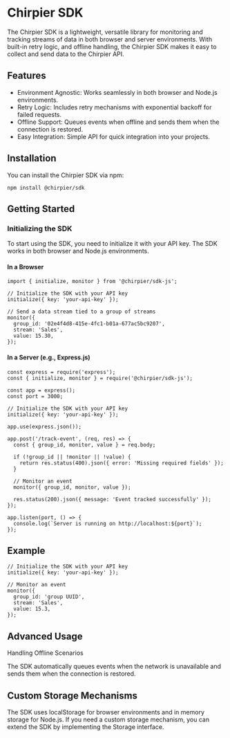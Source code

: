 # Chirpier SDK

The Chirpier SDK is a lightweight, versatile library for monitoring and tracking streams of data in both browser and server environments. With built-in retry logic, and offline handling, the Chirpier SDK makes it easy to collect and send data to the Chirpier API.

## Features

- Environment Agnostic: Works seamlessly in both browser and Node.js environments.
- Retry Logic: Includes retry mechanisms with exponential backoff for failed requests.
- Offline Support: Queues events when offline and sends them when the connection is restored.
- Easy Integration: Simple API for quick integration into your projects.

## Installation

You can install the Chirpier SDK via npm:
```
npm install @chirpier/sdk
```

## Getting Started

### Initializing the SDK

To start using the SDK, you need to initialize it with your API key. The SDK works in both browser and Node.js environments.

#### In a Browser
```
import { initialize, monitor } from '@chirpier/sdk-js';

// Initialize the SDK with your API key
initialize({ key: 'your-api-key' });

// Send a data stream tied to a group of streams
monitor({
  group_id: '02e4f4d8-415e-4fc1-b01a-677ac5bc9207',
  stream: 'Sales',
  value: 15.30,
});
```

#### In a Server (e.g., Express.js)
```
const express = require('express');
const { initialize, monitor } = require('@chirpier/sdk-js');

const app = express();
const port = 3000;

// Initialize the SDK with your API key
initialize({ key: 'your-api-key' });

app.use(express.json());

app.post('/track-event', (req, res) => {
  const { group_id, monitor, value } = req.body;

  if (!group_id || !monitor || !value) {
    return res.status(400).json({ error: 'Missing required fields' });
  }

  // Monitor an event
  monitor({ group_id, monitor, value });

  res.status(200).json({ message: 'Event tracked successfully' });
});

app.listen(port, () => {
  console.log(`Server is running on http://localhost:${port}`);
});
```

## Example
```
// Initialize the SDK with your API key
initialize({ key: 'your-api-key' });

// Monitor an event
monitor({
  group_id: 'group UUID',
  stream: 'Sales',
  value: 15.3,
});
```

## Advanced Usage
Handling Offline Scenarios

The SDK automatically queues events when the network is unavailable and sends them when the connection is restored.

## Custom Storage Mechanisms

The SDK uses localStorage for browser environments and in memory storage for Node.js. If you need a custom storage mechanism, you can extend the SDK by implementing the Storage interface.